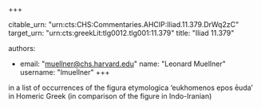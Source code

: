 +++


citable_urn: "urn:cts:CHS:Commentaries.AHCIP:Iliad.11.379.DrWq2zC"
target_urn: "urn:cts:greekLit:tlg0012.tlg001:11.379"
title: "Iliad 11.379"

authors:
- email: "muellner@chs.harvard.edu"
  name: "Leonard Muellner"
  username: "lmuellner"
+++

<p>in a list of occurrences of the figura etymologica ‘eukhomenos epos ēuda’ in Homeric Greek (in comparison of the figure in Indo-Iranian)</p>